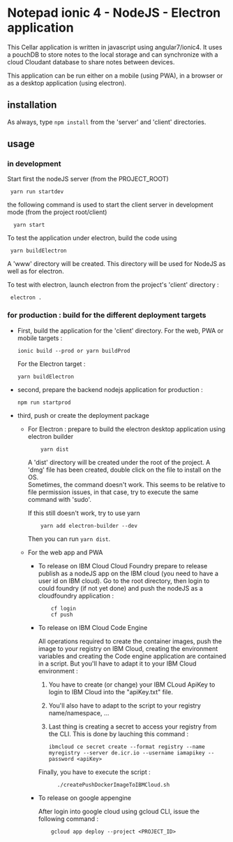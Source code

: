 # Notepad ionic 4 - NodeJS - Electron application

This Cellar application is written in javascript using angular7/ionic4.
It uses a pouchDB to store notes to the local storage and can synchronize with a cloud Cloudant database to share notes between devices.

This application can be run either on a mobile (using PWA), in a browser or as a desktop application (using electron).

## installation

As always, type `npm install` from the 'server' and 'client' directories.

## usage

### in development

Start first the nodeJS server (from the PROJECT_ROOT)

     yarn run startdev

the following command is used to start the client server in development mode (from the project root/client)

      yarn start

To test the application under electron, build the code using

     yarn buildElectron

A 'www' directory will be created. This directory will be used for NodeJS as well as for electron.

To test with electron, launch electron from the project's 'client' directory :

     electron .

### for production : build for the different deployment targets

- First, build the application for the 'client' directory. For the web, PWA or mobile targets :

      ionic build --prod or yarn buildProd

  For the Electron target :

      yarn buildElectron

- second, prepare the backend nodejs application for production :

      npm run startprod

- third, push or create the deployment package

  - For Electron : prepare to build the electron desktop application using electron builder

            yarn dist

    A 'dist' directory will be created under the root of the project.
    A 'dmg' file has been created, double click on the file to install on the OS.<br>
    Sometimes, the command doesn't work. This seems to be relative to file permission issues, in that case, try to execute the same command with 'sudo'.

    If this still doesn't work, try to use yarn

            yarn add electron-builder --dev

    Then you can run `yarn dist`.

  - For the web app and PWA

    - To release on IBM Cloud Cloud Foundry
      prepare to release publish as a nodeJS app on the IBM cloud (you need to have a user id on IBM cloud).
      Go to the root directory, then login to could foundry (if not yet done) and push the nodeJS as a cloudfoundry application :

              cf login
              cf push

    - To release on IBM Cloud Code Engine

      All operations required to create the container images, push the image to your registry on IBM Cloud, creating the environment variables and creating the Code engine application are contained in a script. But you'll have to adapt it to your IBM Cloud environment :

      1. You have to create (or change) your IBM CLoud ApiKey to login to IBM Cloud into the "apiKey.txt" file.
      2. You'll also have to adapt to the script to your registry name/namespace, ...
      3. Last thing is creating a secret to access your registry from the CLI. This is done by lauching this command :

         ```console
         ibmcloud ce secret create --format registry --name myregistry --server de.icr.io --username iamapikey --password <apiKey>
         ```

      Finally, you have to execute the script :

      ```console
            ./createPushDockerImageToIBMCloud.sh
      ```

    - To release on google appengine

      After login into google cloud using gcloud CLI, issue the following command :

      ```console
          gcloud app deploy --project <PROJECT_ID>
      ```
